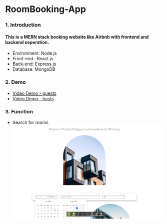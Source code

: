 # RoomBooking-App
### 1. Introduction
#### This is a MERN stack booking website like Airbnb with frontend and backend seperation. 
* Environment: Node.js
* Front-end : React.js
* Back-end: Express.js
* Database: MongoDB
### 2. Demo
* [Video Demo - guests](https://www.youtube.com/watch?v=GyCaTYoBsdo&t=14s)
* [Video Demo - hosts](https://www.youtube.com/watch?v=YfQ3RN2fCbU)
### 3. Function
* Search for rooms
  ![searching-rooms](./images/searching-rooms.png)
